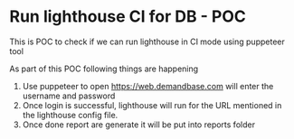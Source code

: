 
# Run lighthouse CI for DB - POC

This is POC to check if we can run lighthouse in CI mode using puppeteer tool


As part of this POC following things are happening

1. Use puppeteer to open https://web.demandbase.com will enter the username and password
2. Once login is successful, lighthouse will run for the URL mentioned in the lighthouse config file.
3. Once done report are generate it will be put into reports folder


